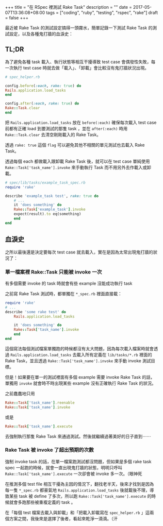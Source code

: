 +++
title = "在 RSpec 裡測試 Rake Task"
description = ""
date = 2017-05-07T13:36:08+08:00
tags = ["coding", "ruby", "testing", "rspec", "rake"]
draft = false
+++

最近被 Rake Task 的測試設定搞得一頭霧水，簡單記錄一下測試 Rake Task 的測試設定，以及各種鬼打牆的血淚史：

## TL;DR

為了避免各種 task 載入、執行狀態等相互干擾導致 test case 會偶發性失敗，每一次執行 test case 時就去做「載入」、「卸載」會比較沒有鬼打牆狀況出現。

```ruby
# spec_helper.rb

config.before(:each, rake: true) do
Rails.application.load_tasks
end

config.after(:each, rake: true) do
Rake::Task.clear
end
```

把 `Rails.application.load_tasks` 放在 `before(:each)` 確保每次載入 test case 前都有正確 load 到要測試的那隻 task ，並在 `after(:each)` 時用 `Rake::Task.clear` 去清空剛剛載入的 Rake Task。

透過 `rake: true` 這個 `flag` 可以避免其他不相關的單元測試也去載入 Rake Task。

透過每個 each 都做載入跟卸載 Rake Task 後，就可以在 test case 單純使用 `Rake::Task['task_name'].invoke` 來手動執行 Task 而不用另外去作載入或卸載。

```ruby
# spec/lib/tasks/example_task_spec.rb
require 'rake'

describe 'example_task test', rake: true do
    # ...
    it 'does something' do
    Rake::Task['example_task'].invoke
    expect(result).to eq(something)
    end
end
```

## 血淚史

之所以最後還是決定要每次 test case 就去載入，實在是因為太常出現鬼打牆的狀況了：

### 單一檔案裡 Rake::Task 只能被 invoke 一次

有多個需要 invoke 的 task 時就會有些 example 沒能成功執行 task

之前寫 Rake Task 測試時，都單獨在 `*_spec.rb` 裡面直接載：

```ruby
require 'rake'
# ...
describe 'some rake test' do
    Rails.application.load_tasks

    it 'does something' do
    Rake::Task['task_name'].invoke
    end
end
```

這個寫法每個測試檔案單獨跑的時候都沒有太大問題，因為每次載入檔案時就會透過 `Rails.application.load_tasks` 去載入所有定義在 `lib/tasks/*.rb` 裡面的 Rake Task，並且透過 `Rake::Task['task_name'].invoke` 來手動 invoke 測試目標。

但是！如果要在單一的測試裡面有多個 example 需要 invoke Rake Task 的話，單獨用 `invoke` 就會時不時出現某些 example 沒有正確執行 Rake Task 的狀況。

之前蠢蠢地只用

```ruby
Rake::Task['task_name'].reenable
Rake::Task['task_name'].invoke
```

或是

```ruby
Rake::Task['task_name'].execute
```

去強制執行那隻 Rake Task 來通過測試。然後就繼續過著美好的日子直到⋯⋯

### Rake Task 被 invoke 了超出預期的次數

強制 invoke task 的話，在單一檔案跑測試都沒問題，但如果是多個 rake task spec 一起跑的時候，就會一直出現鬼打牆的狀態，明明只呼叫 `Rake::Task['task_name'].execute` 一次卻會被 invoke 多一次。（眼神死

在推測多個 test file 相互干擾為主因的情況下，翻找老半天，後來才找到是因為每一隻 `*_spec.rb` 都豪氣地 `Rails.application.load_tasks` 後就載後不理，導致某些 task 被 define 了多次，所以跑 `Rake::Task['task_name'].execute` 的時候就會多跑那些被重複定義的 task 。

在「每個 test 檔案去載入與卸載」和「把載入卸載寫在 `spec_helper.rb` 」這兩個方案之間，我後來是選擇了後者，看起來乾淨一滴滴。（汗
